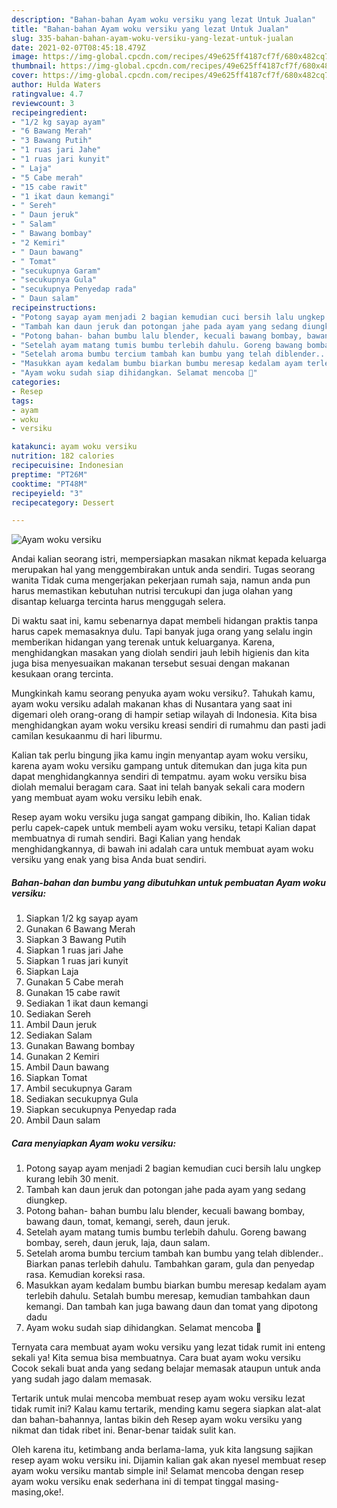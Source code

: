 ```yaml
---
description: "Bahan-bahan Ayam woku versiku yang lezat Untuk Jualan"
title: "Bahan-bahan Ayam woku versiku yang lezat Untuk Jualan"
slug: 335-bahan-bahan-ayam-woku-versiku-yang-lezat-untuk-jualan
date: 2021-02-07T08:45:18.479Z
image: https://img-global.cpcdn.com/recipes/49e625ff4187cf7f/680x482cq70/ayam-woku-versiku-foto-resep-utama.jpg
thumbnail: https://img-global.cpcdn.com/recipes/49e625ff4187cf7f/680x482cq70/ayam-woku-versiku-foto-resep-utama.jpg
cover: https://img-global.cpcdn.com/recipes/49e625ff4187cf7f/680x482cq70/ayam-woku-versiku-foto-resep-utama.jpg
author: Hulda Waters
ratingvalue: 4.7
reviewcount: 3
recipeingredient:
- "1/2 kg sayap ayam"
- "6 Bawang Merah"
- "3 Bawang Putih"
- "1 ruas jari Jahe"
- "1 ruas jari kunyit"
- " Laja"
- "5 Cabe merah"
- "15 cabe rawit"
- "1 ikat daun kemangi"
- " Sereh"
- " Daun jeruk"
- " Salam"
- " Bawang bombay"
- "2 Kemiri"
- " Daun bawang"
- " Tomat"
- "secukupnya Garam"
- "secukupnya Gula"
- "secukupnya Penyedap rada"
- " Daun salam"
recipeinstructions:
- "Potong sayap ayam menjadi 2 bagian kemudian cuci bersih lalu ungkep kurang lebih 30 menit."
- "Tambah kan daun jeruk dan potongan jahe pada ayam yang sedang diungkep."
- "Potong bahan- bahan bumbu lalu blender, kecuali bawang bombay, bawang daun, tomat, kemangi, sereh, daun jeruk."
- "Setelah ayam matang tumis bumbu terlebih dahulu. Goreng bawang bombay, sereh, daun jeruk, laja, daun salam."
- "Setelah aroma bumbu tercium tambah kan bumbu yang telah diblender.. Biarkan panas terlebih dahulu. Tambahkan garam, gula dan penyedap rasa. Kemudian koreksi rasa."
- "Masukkan ayam kedalam bumbu biarkan bumbu meresap kedalam ayam terlebih dahulu. Setalah bumbu meresap, kemudian tambahkan daun kemangi. Dan tambah kan juga bawang daun dan tomat yang dipotong dadu"
- "Ayam woku sudah siap dihidangkan. Selamat mencoba 🥰"
categories:
- Resep
tags:
- ayam
- woku
- versiku

katakunci: ayam woku versiku 
nutrition: 182 calories
recipecuisine: Indonesian
preptime: "PT26M"
cooktime: "PT48M"
recipeyield: "3"
recipecategory: Dessert

---
```



![Ayam woku versiku](https://img-global.cpcdn.com/recipes/49e625ff4187cf7f/680x482cq70/ayam-woku-versiku-foto-resep-utama.jpg)

Andai kalian seorang istri, mempersiapkan masakan nikmat kepada keluarga merupakan hal yang menggembirakan untuk anda sendiri. Tugas seorang  wanita Tidak cuma mengerjakan pekerjaan rumah saja, namun anda pun harus memastikan kebutuhan nutrisi tercukupi dan juga olahan yang disantap keluarga tercinta harus menggugah selera.

Di waktu  saat ini, kamu sebenarnya dapat membeli hidangan praktis tanpa harus capek memasaknya dulu. Tapi banyak juga orang yang selalu ingin memberikan hidangan yang terenak untuk keluarganya. Karena, menghidangkan masakan yang diolah sendiri jauh lebih higienis dan kita juga bisa menyesuaikan makanan tersebut sesuai dengan makanan kesukaan orang tercinta. 



Mungkinkah kamu seorang penyuka ayam woku versiku?. Tahukah kamu, ayam woku versiku adalah makanan khas di Nusantara yang saat ini digemari oleh orang-orang di hampir setiap wilayah di Indonesia. Kita bisa menghidangkan ayam woku versiku kreasi sendiri di rumahmu dan pasti jadi camilan kesukaanmu di hari liburmu.

Kalian tak perlu bingung jika kamu ingin menyantap ayam woku versiku, karena ayam woku versiku gampang untuk ditemukan dan juga kita pun dapat menghidangkannya sendiri di tempatmu. ayam woku versiku bisa diolah memalui beragam cara. Saat ini telah banyak sekali cara modern yang membuat ayam woku versiku lebih enak.

Resep ayam woku versiku juga sangat gampang dibikin, lho. Kalian tidak perlu capek-capek untuk membeli ayam woku versiku, tetapi Kalian dapat membuatnya di rumah sendiri. Bagi Kalian yang hendak menghidangkannya, di bawah ini adalah cara untuk membuat ayam woku versiku yang enak yang bisa Anda buat sendiri.

<!--inarticleads1-->

##### Bahan-bahan dan bumbu yang dibutuhkan untuk pembuatan Ayam woku versiku:

1. Siapkan 1/2 kg sayap ayam
1. Gunakan 6 Bawang Merah
1. Siapkan 3 Bawang Putih
1. Siapkan 1 ruas jari Jahe
1. Siapkan 1 ruas jari kunyit
1. Siapkan  Laja
1. Gunakan 5 Cabe merah
1. Gunakan 15 cabe rawit
1. Sediakan 1 ikat daun kemangi
1. Sediakan  Sereh
1. Ambil  Daun jeruk
1. Sediakan  Salam
1. Gunakan  Bawang bombay
1. Gunakan 2 Kemiri
1. Ambil  Daun bawang
1. Siapkan  Tomat
1. Ambil secukupnya Garam
1. Sediakan secukupnya Gula
1. Siapkan secukupnya Penyedap rada
1. Ambil  Daun salam




<!--inarticleads2-->

##### Cara menyiapkan Ayam woku versiku:

1. Potong sayap ayam menjadi 2 bagian kemudian cuci bersih lalu ungkep kurang lebih 30 menit.
1. Tambah kan daun jeruk dan potongan jahe pada ayam yang sedang diungkep.
1. Potong bahan- bahan bumbu lalu blender, kecuali bawang bombay, bawang daun, tomat, kemangi, sereh, daun jeruk.
1. Setelah ayam matang tumis bumbu terlebih dahulu. Goreng bawang bombay, sereh, daun jeruk, laja, daun salam.
1. Setelah aroma bumbu tercium tambah kan bumbu yang telah diblender.. Biarkan panas terlebih dahulu. Tambahkan garam, gula dan penyedap rasa. Kemudian koreksi rasa.
1. Masukkan ayam kedalam bumbu biarkan bumbu meresap kedalam ayam terlebih dahulu. Setalah bumbu meresap, kemudian tambahkan daun kemangi. Dan tambah kan juga bawang daun dan tomat yang dipotong dadu
1. Ayam woku sudah siap dihidangkan. Selamat mencoba 🥰




Ternyata cara membuat ayam woku versiku yang lezat tidak rumit ini enteng sekali ya! Kita semua bisa membuatnya. Cara buat ayam woku versiku Cocok sekali buat anda yang sedang belajar memasak ataupun untuk anda yang sudah jago dalam memasak.

Tertarik untuk mulai mencoba membuat resep ayam woku versiku lezat tidak rumit ini? Kalau kamu tertarik, mending kamu segera siapkan alat-alat dan bahan-bahannya, lantas bikin deh Resep ayam woku versiku yang nikmat dan tidak ribet ini. Benar-benar taidak sulit kan. 

Oleh karena itu, ketimbang anda berlama-lama, yuk kita langsung sajikan resep ayam woku versiku ini. Dijamin kalian gak akan nyesel membuat resep ayam woku versiku mantab simple ini! Selamat mencoba dengan resep ayam woku versiku enak sederhana ini di tempat tinggal masing-masing,oke!.

